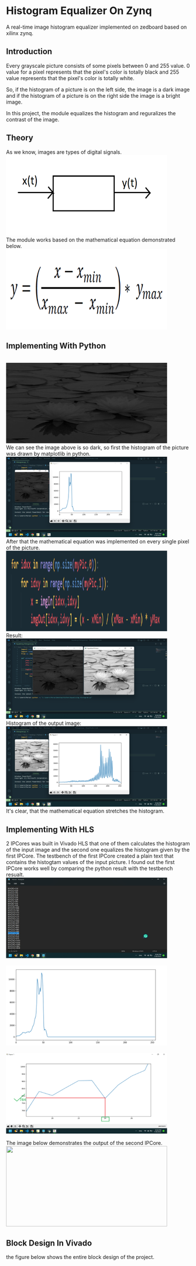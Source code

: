 # Histogram Equalizer On Zynq
A real-time image histogram equalizer implemented on zedboard based on xilinx zynq.

## Introduction
Every grayscale picture consists of some pixels between 0 and 255 value.
0 value for a pixel represents that the pixel's color is totally black and 255 value represents that the pixel's color is totally white.

So, if the histogram of a picture is on the left side, the image is a dark image and if the histogram of a picture is on the right side the image is a bright image.

In this project, the module equalizes the histogram and reguralizes the contrast of the image.

## Theory
As we know, images are types of digital signals.
</br>
<img src = "https://raw.githubusercontent.com/parsahemmasi/image-histogram-equalizer-on-zynq/main/Images/system.png" style="height : 220px;width : 440px"/>
</br>
The module works based on the mathematical equation demonstrated below.
</br>
<img src = "https://raw.githubusercontent.com/parsahemmasi/image-histogram-equalizer-on-zynq/main/Images/eq.png" style="height : 220px;width : 440px"/>
</br>
## Implementing With Python
</br>
<img src = "https://raw.githubusercontent.com/parsahemmasi/image-histogram-equalizer-on-zynq/main/Images/00.jpg" style="height : 220px;width : 440px"/>
</br>
We can see the image above is so dark, so first the histogram of the picture was drawn by matplotlib in python.
</br>
<img src = "https://raw.githubusercontent.com/parsahemmasi/image-histogram-equalizer-on-zynq/main/Images/1.png" style="height : 220px;width : 440px"/>
</br>
After that the mathematical equation was implemented on every single pixel of the picture.
</br>
<img src = "https://raw.githubusercontent.com/parsahemmasi/image-histogram-equalizer-on-zynq/main/Images/eqpy.png" style="height : 220px;width : 440px"/>
</br>
Result:
</br>
<img src = "https://raw.githubusercontent.com/parsahemmasi/image-histogram-equalizer-on-zynq/main/Images/0.png" style="height : 220px;width : 440px"/>
</br>
Histogram of the output image:
</br>
<img src = "https://raw.githubusercontent.com/parsahemmasi/image-histogram-equalizer-on-zynq/main/Images/2.png" style="height : 220px;width : 440px"/>
</br>
It's clear, that the mathematical equation stretches the histogram.

## Implementing With HLS
2 IPCores was built in Vivado HLS that one of them calculates the histogram of the input image and the second one equalizes the histogram given by the first IPCore.
The testbench of the first IPCore created a plain text that contains the histogtam values of the input picture.
I found out the first IPCore works well by comparing the python result with the testbench resualt.
</br>
<img src = "https://raw.githubusercontent.com/parsahemmasi/image-histogram-equalizer-on-zynq/main/Images/3.png" style="height : 220px;width : 440px"/>
</br>
</br>
<img src = "https://raw.githubusercontent.com/parsahemmasi/image-histogram-equalizer-on-zynq/main/Images/4.png" style="height : 220px;width : 440px"/>
</br>
</br>
<img src = "https://raw.githubusercontent.com/parsahemmasi/image-histogram-equalizer-on-zynq/main/Images/5.png" style="height : 220px;width : 440px"/>
</br>

The image below demonstrates the output of the second IPCore.
</br>
<img src = "" style="height : 220px;width : 440px"/>
</br>

## Block Design In Vivado
the figure below shows the entire block design of the project.
